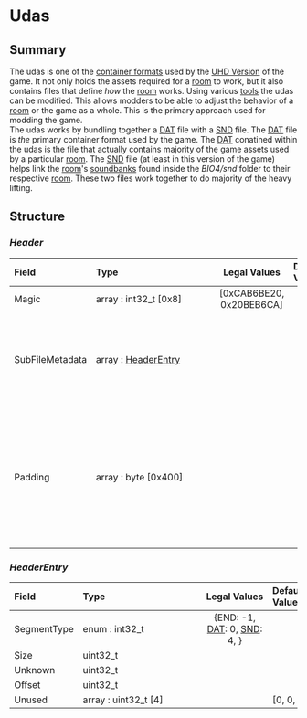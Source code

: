 # Udas

## Summary
The udas is one of the [container formats](https://en.wikipedia.org/wiki/Container_format_(computing)) used by the [UHD Version](../Versions.md#Ultimate-HD(UHD)) of the game. It not only holds the assets required for a [room](../Room.md) to work, but it also contains files that define *how* the [room](../Room.md) works.  Using various [tools](../Tools.md) the udas can be modified. This allows modders to be able to adjust the behavior of a [room](../Room.md) or the game as a whole. This is the primary approach used for modding the game.<br> The udas works by bundling together a [DAT](dat.md) file with a [SND](snd.md) file. The [DAT](dat.md) file is *the* primary container format used by the game. The [DAT](dat.md) conatined within the udas is the file that actually contains majority of the game assets used by a particular [room](../Room.md). The [SND](snd.md) file (at least in this version of the game) helps link the [room](../Room.md)'s [soundbanks](snd.md#Pc-Soundbanks) found inside the *BIO4/snd* folder to their respective [room](../Room.md). These two files work together to do majority of the heavy lifting.

## Structure
### *Header*


| <span style="display: inline-block; width:100px">Field</span> | <span style="display: inline-block; width:200px">Type</span> | <span style="display: inline-block; width:100px">Legal Values</span> | <span style="display: inline-block; width:100px">Default Value</span> | Comment |
| :- | :- | :-: | :- | :- |
| Magic | array : int32_t [0x8] | [0xCAB6BE20, 0x20BEB6CA] |  |  |
| SubFileMetadata | array : [HeaderEntry](#HeaderEntry)  |  |  | Dynamically sized array. Read until an entry with Segment Type -1 is reached. |
| Padding | array : byte [0x400] |  |  | Header typically has anywhere from 0x3B0-0x400 bytes of padding after the last segment. |
### *HeaderEntry*


| <span style="display: inline-block; width:100px">Field</span> | <span style="display: inline-block; width:200px">Type</span> | <span style="display: inline-block; width:100px">Legal Values</span> | <span style="display: inline-block; width:100px">Default Value</span> | Comment |
| :- | :- | :-: | :- | :- |
| SegmentType | enum : int32_t  | {END: -1, [DAT](dat.md): 0, [SND](snd.md): 4, } |  |  |
| Size | uint32_t   |  |  |  |
| Unknown | uint32_t   |  |  |  |
| Offset | uint32_t   |  |  |  |
| Unused | array : uint32_t [4] |  | [0, 0, 0, 0] |  |
